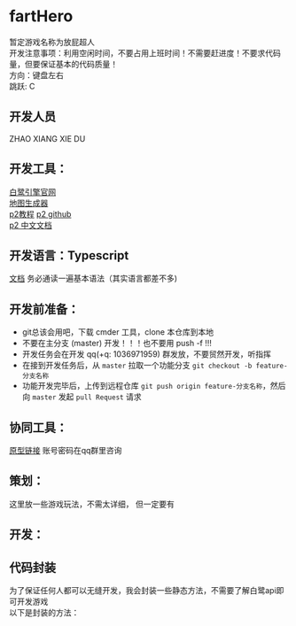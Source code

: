 # fartHero
暂定游戏名称为放屁超人  
开发注意事项：利用空闲时间，不要占用上班时间！不需要赶进度！不要求代码量，但要保证基本的代码质量！  
方向：键盘左右  
跳跃: C  
## 开发人员  
ZHAO XIANG XIE DU
## 开发工具：  
[白鹭引擎官网](http://developer.egret.com/cn/)  
[地图生成器](https://www.mapeditor.org/)  
[p2教程](https://blog.csdn.net/xjh7777/article/details/50396159)
[p2 github](https://github.com/schteppe/p2.js)  
[p2 中文文档](http://www.dwenzhao.cn/profession/netbuild/egretp2.html)
## 开发语言：Typescript  

[文档](https://www.tslang.cn/docs/handbook/basic-types.html) 务必通读一遍基本语法（其实语言都差不多)  

## 开发前准备：  
- git总该会用吧，下载 cmder 工具，clone 本仓库到本地  
- 不要在主分支 (master) 开发！！！也不要用 push -f !!!  
- 开发任务会在开发 qq(+q: 1036971959) 群发放，不要贸然开发，听指挥  
- 在接到开发任务后，从 `master` 拉取一个功能分支 `git checkout -b feature-分支名称`  
- 功能开发完毕后，上传到远程仓库 `git push origin feature-分支名称`，然后向 `master` 发起 `pull Request` 请求  

## 协同工具：  
  [原型链接](https://modao.cc/workspace/apps) 
  账号密码在qq群里咨询  

## 策划：  
  这里放一些游戏玩法，不需太详细， 但一定要有

## 开发：  

## 代码封装
  为了保证任何人都可以无缝开发，我会封装一些静态方法，不需要了解白鹭api即可开发游戏  
  以下是封装的方法：